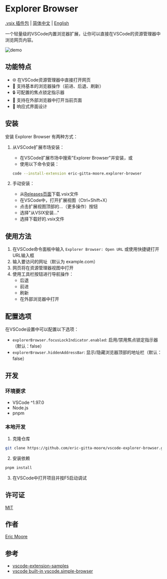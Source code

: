# Explorer Browser

[.vsix 插件包](https://github.com/eric-gitta-moore/vscode-explorer-browser/releases) | [简体中文](README.CN.md) | [English](./README.md)

一个轻量级的VSCode内置浏览器扩展，让你可以直接在VSCode的资源管理器中浏览网页内容。

![demo](https://github.com/user-attachments/assets/8ffe4298-358b-44cb-86ee-191d0a0f0292)

## 功能特点

- 🌐 在VSCode资源管理器中直接打开网页
- 🔄 支持基本的浏览器操作（前进、后退、刷新）
- 🔒 可配置的焦点锁定指示器
- 🔗 支持在外部浏览器中打开当前页面
- 📱 响应式界面设计

## 安装

安装 Explorer Browser 有两种方式：

1. 从VSCode扩展市场安装：
   - 在VSCode扩展市场中搜索"Explorer Browser"并安装，或
   - 使用以下命令安装：
   ```bash
   code --install-extension eric-gitta-moore.explorer-browser
   ```

2. 手动安装：
   - 从[Releases页面](https://github.com/eric-gitta-moore/vscode-explorer-browser/releases)下载.vsix文件
   - 在VSCode中，打开扩展视图（Ctrl+Shift+X）
   - 点击扩展视图顶部的...（更多操作）按钮
   - 选择"从VSIX安装..."
   - 选择下载好的.vsix文件

## 使用方法

1. 在VSCode命令面板中输入 `Explorer Browser: Open URL` 或使用快捷键打开URL输入框
2. 输入要访问的网址（默认为 example.com）
3. 网页将在资源管理器视图中打开
4. 使用工具栏按钮进行导航操作：
   - 后退
   - 前进
   - 刷新
   - 在外部浏览器中打开

## 配置选项

在VSCode设置中可以配置以下选项：

- `explorerBrowser.focusLockIndicator.enabled`: 启用/禁用焦点锁定指示器（默认：false）
- `explorerBrowser.hiddenAddressBar`: 显示/隐藏浏览器顶部的地址栏（默认：false）

## 开发

### 环境要求

- VSCode ^1.97.0
- Node.js
- pnpm

### 本地开发

1. 克隆仓库
```bash
git clone https://github.com/eric-gitta-moore/vscode-explorer-browser.git
```

2. 安装依赖
```bash
pnpm install
```

3. 在VSCode中打开项目并按F5启动调试

## 许可证

[MIT](LICENSE)

## 作者

[Eric Moore](https://github.com/eric-gitta-moore)

## 参考
- [vscode-extension-samples](https://github.com/microsoft/vscode-extension-samples)
- [vscode built-in vscode.simple-browser](https://github.com/microsoft/vscode/tree/main/extensions/simple-browser)